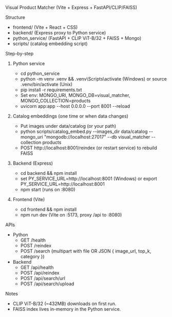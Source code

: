 Visual Product Matcher (Vite + Express + FastAPI/CLIP/FAISS)

Structure
- frontend/  (Vite + React + CSS)
- backend/   (Express proxy to Python service)
- python_service/ (FastAPI + CLIP ViT-B/32 + FAISS + Mongo)
- scripts/   (catalog embedding script)

Step-by-step
1) Python service
   - cd python_service
   - python -m venv .venv && .venv\\Scripts\\activate (Windows) or source .venv/bin/activate (Unix)
   - pip install -r requirements.txt
   - Set env: MONGO_URI, MONGO_DB=visual_matcher, MONGO_COLLECTION=products
   - uvicorn app:app --host 0.0.0.0 --port 8001 --reload

2) Catalog embeddings (one time or when data changes)
   - Put images under data/catalog (or your path)
   - python scripts/catalog_embed.py --images_dir data/catalog --mongo_uri "mongodb://localhost:27017" --db visual_matcher --collection products
   - POST http://localhost:8001/reindex (or restart service) to rebuild FAISS

3) Backend (Express)
   - cd backend && npm install
   - set PY_SERVICE_URL=http://localhost:8001 (Windows) or export PY_SERVICE_URL=http://localhost:8001
   - npm start (runs on :8080)

4) Frontend (Vite)
   - cd frontend && npm install
   - npm run dev (Vite on :5173, proxy /api to :8080)

APIs
- Python
  - GET /health
  - POST /reindex
  - POST /search (multipart with file OR JSON { image_url, top_k, category })
- Backend
  - GET /api/health
  - POST /api/reindex
  - POST /api/search/url
  - POST /api/search/upload

Notes
- CLIP ViT-B/32 (~432MB) downloads on first run.
- FAISS index lives in-memory in the Python service.


